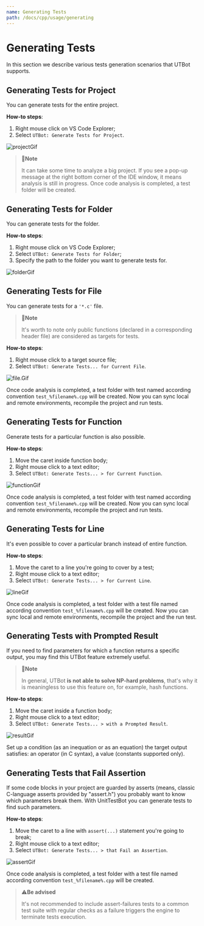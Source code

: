 ```yaml
---
name: Generating Tests
path: /docs/cpp/usage/generating
---
```


# Generating Tests

In this section we describe various tests generation scenarios that UTBot supports.

## Generating Tests for Project

You can generate tests for the entire project.

**How-to steps**:

1. Right mouse click on VS Code Explorer;
2. Select `UTBot: Generate Tests for Project`.

![projectGif](https://github.com/UnitTestBot/unittestbot.github.io/raw/source/resources/gifs/project.gif)

> 📝**Note**
>
> It can take some time to analyze a big project. If you see a pop-up message at the right bottom corner of the IDE window, it means analysis is still in progress.
> Once code analysis is completed, a test folder will be created.

## Generating Tests for Folder

You can generate tests for the folder.

**How-to steps**:

1. Right mouse click on VS Code Explorer;
2. Select `UTBot: Generate Tests for Folder`;
3. Specify the path to the folder you want to generate tests for.

![folderGif](https://github.com/UnitTestBot/unittestbot.github.io/raw/source/resources/gifs/folder.gif)

## Generating Tests for File

You can generate tests for a `'*.c'` file.

> 📝**Note**
>
> It's worth to note only public functions (declared in a corresponding header file) are considered as targets for tests.

**How-to steps**:

1. Right mouse click to a target source file;
2. Select `UTBot: Generate Tests... for Current File`.

![file.Gif](https://github.com/UnitTestBot/unittestbot.github.io/raw/source/resources/gifs/file.gif)

Once code analysis is completed, a test folder with test named according convention `test_%filename%.cpp` will be
created. Now you can sync local and remote environments, recompile the project and run tests.

## Generating Tests for Function

Generate tests for a particular function is also possible.

**How-to steps**:

1. Move the caret inside function body;
2. Right mouse click to a text editor;
3. Select `UTBot: Generate Tests... > for Current Function`.

![functionGif](https://github.com/UnitTestBot/unittestbot.github.io/raw/source/resources/gifs/function.gif)

Once code analysis is completed, a test folder with test named according convention `test_%filename%.cpp` will be
created. Now you can sync local and remote environments, recompile the project and run tests.

## Generating Tests for Line

It's even possible to cover a particular branch instead of entire function.

**How-to steps**:

1. Move the caret to a line you're going to cover by a test;
2. Right mouse click to a text editor;
3. Select `UTBot: Generate Tests... > for Current Line`.

![lineGif](https://github.com/UnitTestBot/unittestbot.github.io/raw/source/resources/gifs/line.gif)

Once code analysis is completed, a test folder with a test file named according convention `test_%filename%.cpp` will be
created. Now you can sync local and remote environments, recompile the project and the run test.

## Generating Tests with Prompted Result

If you need to find parameters for which a function returns a specific output, you may find this UTBot feature extremely
useful.

> 📝**Note**
>
> In general, UTBot **is not able to solve NP-hard problems**, that's why it is meaningless to use this feature on, for example, hash functions.

**How-to steps**:

1. Move the caret inside a function body;
2. Right mouse click to a text editor;
3. Select `UTBot: Generate Tests... > with a Prompted Result`.

![resultGif](https://github.com/UnitTestBot/unittestbot.github.io/raw/source/resources/gifs/result.gif)

Set up a condition (as an inequation or as an equation) the target output satisfies:
an operator (in C syntax), a value (constants supported only).

## Generating Tests that Fail Assertion

If some code blocks in your project are guarded by asserts (means, classic C-language asserts provided by "assert.h")
you probably want to know which parameters break them. With UnitTestBot you can generate tests to find such parameters.

**How-to steps**:

1. Move the caret to a line with `assert(...)` statement you're going to break;
2. Right mouse click to a text editor;
3. Select `UTBot: Generate Tests... > that Fail an Assertion`.

![assertGif](https://github.com/UnitTestBot/unittestbot.github.io/raw/source/resources/gifs/assert.gif)

Once code analysis is completed, a test folder with a test file named according convention `test_%filename%.cpp` will be
created.

> ⚠️**Be advised**
>
> It's not recommended to include assert-failures tests to a common test suite with regular checks as a failure triggers the engine to terminate tests execution.